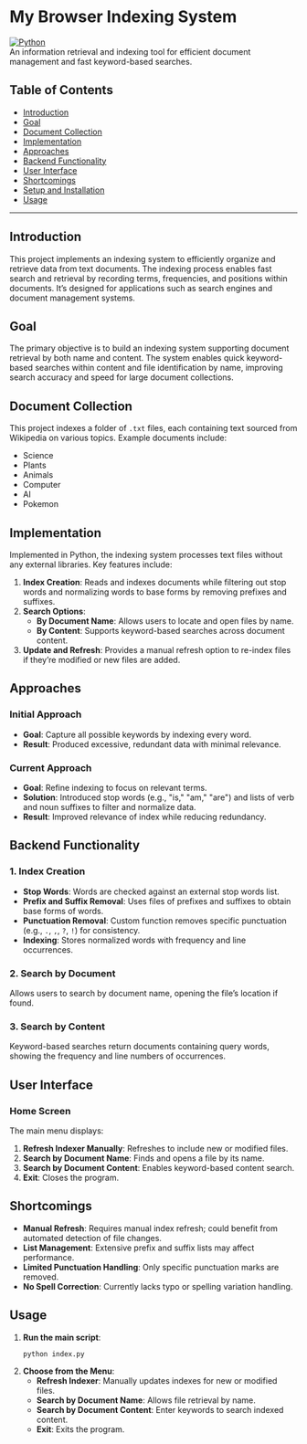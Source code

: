 # My Browser Indexing System

[![Python](https://img.shields.io/badge/Python-3.x-blue.svg)](https://www.python.org/downloads/)  
An information retrieval and indexing tool for efficient document management and fast keyword-based searches.

## Table of Contents
- [Introduction](#introduction)
- [Goal](#goal)
- [Document Collection](#document-collection)
- [Implementation](#implementation)
- [Approaches](#approaches)
- [Backend Functionality](#backend-functionality)
- [User Interface](#user-interface)
- [Shortcomings](#shortcomings)
- [Setup and Installation](#setup-and-installation)
- [Usage](#usage)

---

## Introduction
This project implements an indexing system to efficiently organize and retrieve data from text documents. The indexing process enables fast search and retrieval by recording terms, frequencies, and positions within documents. It’s designed for applications such as search engines and document management systems.

## Goal
The primary objective is to build an indexing system supporting document retrieval by both name and content. The system enables quick keyword-based searches within content and file identification by name, improving search accuracy and speed for large document collections.

## Document Collection
This project indexes a folder of `.txt` files, each containing text sourced from Wikipedia on various topics. Example documents include:
- Science
- Plants
- Animals
- Computer
- AI
- Pokemon

## Implementation
Implemented in Python, the indexing system processes text files without any external libraries. Key features include:
1. **Index Creation**: Reads and indexes documents while filtering out stop words and normalizing words to base forms by removing prefixes and suffixes.
2. **Search Options**:
   - **By Document Name**: Allows users to locate and open files by name.
   - **By Content**: Supports keyword-based searches across document content.
3. **Update and Refresh**: Provides a manual refresh option to re-index files if they’re modified or new files are added.

## Approaches

### Initial Approach
- **Goal**: Capture all possible keywords by indexing every word.
- **Result**: Produced excessive, redundant data with minimal relevance.

### Current Approach
- **Goal**: Refine indexing to focus on relevant terms.
- **Solution**: Introduced stop words (e.g., "is," "am," "are") and lists of verb and noun suffixes to filter and normalize data.
- **Result**: Improved relevance of index while reducing redundancy.

## Backend Functionality

### 1. Index Creation
- **Stop Words**: Words are checked against an external stop words list.
- **Prefix and Suffix Removal**: Uses files of prefixes and suffixes to obtain base forms of words.
- **Punctuation Removal**: Custom function removes specific punctuation (e.g., `.`, `,`, `?`, `!`) for consistency.
- **Indexing**: Stores normalized words with frequency and line occurrences.

### 2. Search by Document
Allows users to search by document name, opening the file’s location if found.

### 3. Search by Content
Keyword-based searches return documents containing query words, showing the frequency and line numbers of occurrences.

## User Interface

### Home Screen
The main menu displays:
1. **Refresh Indexer Manually**: Refreshes to include new or modified files.
2. **Search by Document Name**: Finds and opens a file by its name.
3. **Search by Document Content**: Enables keyword-based content search.
4. **Exit**: Closes the program.

## Shortcomings
- **Manual Refresh**: Requires manual index refresh; could benefit from automated detection of file changes.
- **List Management**: Extensive prefix and suffix lists may affect performance.
- **Limited Punctuation Handling**: Only specific punctuation marks are removed.
- **No Spell Correction**: Currently lacks typo or spelling variation handling.

## Usage
1. **Run the main script**:
    ```bash
    python index.py
    ```
2. **Choose from the Menu**:
    - **Refresh Indexer**: Manually updates indexes for new or modified files.
    - **Search by Document Name**: Allows file retrieval by name.
    - **Search by Document Content**: Enter keywords to search indexed content.
    - **Exit**: Exits the program.
